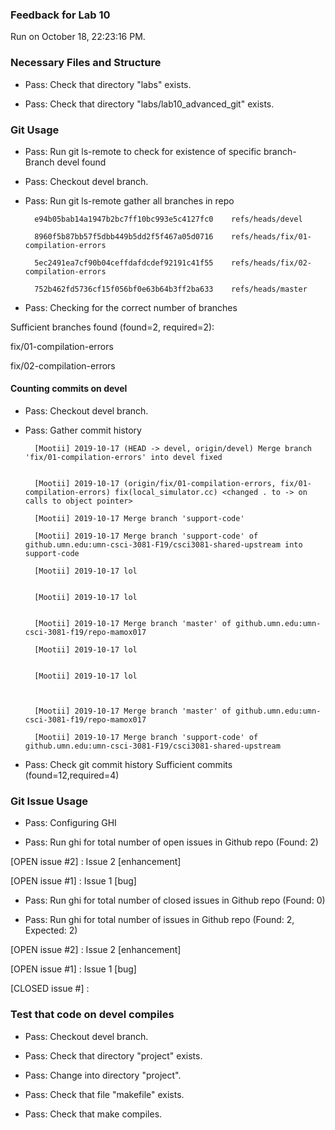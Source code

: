 ### Feedback for Lab 10

Run on October 18, 22:23:16 PM.


### Necessary Files and Structure

+ Pass: Check that directory "labs" exists.

+ Pass: Check that directory "labs/lab10_advanced_git" exists.


### Git Usage

+ Pass: Run git ls-remote to check for existence of specific branch- Branch devel found

+ Pass: Checkout devel branch.



+ Pass: Run git ls-remote gather all branches in repo

		e94b05bab14a1947b2bc7ff10bc993e5c4127fc0	refs/heads/devel

		8960f5b87bb57f5dbb449b5dd2f5f467a05d0716	refs/heads/fix/01-compilation-errors

		5ec2491ea7cf90b04ceffdafdcdef92191c41f55	refs/heads/fix/02-compilation-errors

		752b462fd5736cf15f056bf0e63b64b3ff2ba633	refs/heads/master



+ Pass: Checking for the correct number of branches

Sufficient branches found (found=2, required=2):

fix/01-compilation-errors

fix/02-compilation-errors


#### Counting commits on devel

+ Pass: Checkout devel branch.



+ Pass: Gather commit history

		[Mootii] 2019-10-17 (HEAD -> devel, origin/devel) Merge branch 'fix/01-compilation-errors' into devel fixed


		[Mootii] 2019-10-17 (origin/fix/01-compilation-errors, fix/01-compilation-errors) fix(local_simulator.cc) <changed . to -> on calls to object pointer> 

		[Mootii] 2019-10-17 Merge branch 'support-code' 

		[Mootii] 2019-10-17 Merge branch 'support-code' of github.umn.edu:umn-csci-3081-F19/csci3081-shared-upstream into support-code 

		[Mootii] 2019-10-17 lol 


		[Mootii] 2019-10-17 lol 


		[Mootii] 2019-10-17 Merge branch 'master' of github.umn.edu:umn-csci-3081-f19/repo-mamox017 

		[Mootii] 2019-10-17 lol 


		[Mootii] 2019-10-17 lol 



		[Mootii] 2019-10-17 Merge branch 'master' of github.umn.edu:umn-csci-3081-f19/repo-mamox017 

		[Mootii] 2019-10-17 Merge branch 'support-code' of github.umn.edu:umn-csci-3081-F19/csci3081-shared-upstream 
























+ Pass: Check git commit history
Sufficient commits (found=12,required=4)


### Git Issue Usage

+ Pass: Configuring GHI

+ Pass: Run ghi for total number of open issues in Github repo (Found: 2)

[OPEN issue #2] :  Issue 2 [enhancement]

[OPEN issue #1] :  Issue 1 [bug]





+ Pass: Run ghi for total number of closed issues in Github repo (Found: 0)

+ Pass: Run ghi for total number of issues in Github repo (Found: 2, Expected: 2) 

 [OPEN issue #2] :  Issue 2 [enhancement]

[OPEN issue #1] :  Issue 1 [bug]

[CLOSED issue #] : 

 




### Test that code on  devel compiles

+ Pass: Checkout devel branch.



+ Pass: Check that directory "project" exists.

+ Pass: Change into directory "project".

+ Pass: Check that file "makefile" exists.

+ Pass: Check that make compiles.



